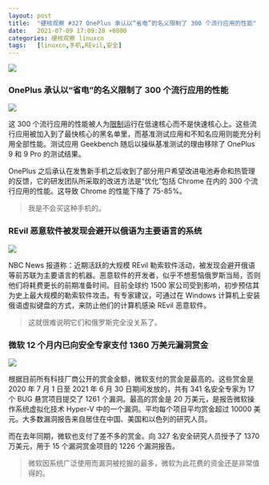 ```yaml
---
layout: post
title:	"硬核观察 #327 OnePlus 承认以“省电”的名义限制了 300 个流行应用的性能"
date:	2021-07-09 17:09:28 +0800 
categories:	硬核观察 linuxcn 
tags:	[linuxcn,手机,REvil,安全]
---
```



![](/Asserts/Images//attachment/album/202107/09/170748yau8au0e8ooeue8n.jpg)


### OnePlus 承认以“省电”的名义限制了 300 个流行应用的性能


![](/Asserts/Images//attachment/album/202107/09/170840l5usdfnkizz3kw7n.jpg)


这 300 个流行应用的性能被人为[限制](https://arstechnica.com/gadgets/2021/07/oneplus-admits-to-throttling-phones-after-launch-to-improve-battery-life/)运行在低速核心而不是快速核心上。这些流行应用被加入到了最快核心的黑名单里，而基准测试应用和不知名应用则能充分利用全部性能。测试应用 Geekbench 随后以操纵基准测试的理由移除了 OnePlus 9 和 9 Pro 的测试结果。


OnePlus 之后承认在发售新手机之后收到了部分用户希望改进电池寿命和热管理的反馈，它的研发团队所采取的改进方法是“优化”包括 Chrome 在内的 300 个流行应用的性能。这导致 Chrome 的性能下降了 75-85%。



> 
> 我是不会买这种手机的。
> 
> 
> 


### REvil 恶意软件被发现会避开以俄语为主要语言的系统


![](/Asserts/Images//attachment/album/202107/09/170858jeedkeludwfvvoke.jpg)


NBC News 报道称：近期活跃的大规模 REvil 勒索软件活动，被发现会避开俄语等前苏联为主要语言的机器。恶意软件的开发者，似乎不想惹恼俄罗斯当局，否则他们将耗费更长的前期准备时间。目前全球约 1500 家公司受到影响，初步预估其为史上最大规模的勒索软件攻击。有专家建议，可通过在 Windows 计算机上安装俄语虚拟键盘的方式，来防止他们的计算机感染 REvil 恶意软件。



> 
> 这就很难说明它们和俄罗斯完全没关系了。
> 
> 
> 


### 微软 12 个月内已向安全专家支付 1360 万美元漏洞赏金


![](/Asserts/Images//attachment/album/202107/09/170913m4ii9kwksxpz8jnn.jpg)


根据目前所有科技厂商公开的赏金金额，微软支付的赏金是最高的。这些赏金是 2020 年 7 月 1 日至 2021 年 6 月 30 日期间发放的，共有 341 名安全专家为 17 个 BUG 悬赏项目提交了 1261 个漏洞。最高的赏金是 20 万美元，是报告微软操作系统虚拟化技术 Hyper-V 中的一个漏洞。平均每个项目平均赏金超过 10000 美元。大多数漏洞报告来自居住在中国、美国和以色列的研究人员。


而在去年同期，微软也支付了差不多的赏金。向 327 名安全研究人员授予了 1370 万美元，用于 15 个漏洞赏金项目的 1226 个漏洞报告。



> 
> 微软因系统广泛使用而漏洞被挖掘的最多，微软为此花费的资金还是非常值得的。
> 
> 
>
